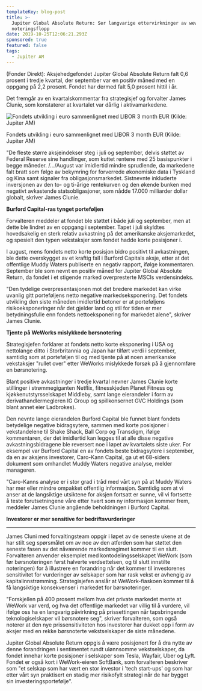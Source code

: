 ```yaml
---
templateKey: blog-post
title: >-
  Jupiter Global Absolute Return: Ser langvarige ettervirkninger av weworks
  noteringsflopp
date: 2019-10-25T12:06:21.293Z
sponsored: true
featured: false
tags:
  - Jupiter AM
---
```

(Fonder Direkt): Aksjehedgefondet Jupiter Global Absolute Return falt 0,6 prosent i tredje kvartal, der september var en positiv måned med en oppgang på 2,2 prosent. Fondet har dermed falt 5,0 prosent hittil i år.



Det fremgår av en kvartalskommentar fra strategisjef og forvalter James Clunie, som konstaterer at kvartalet var dårlig i aktivamarkedene.



![Fondets utvikling i euro sammenlignet med LIBOR 3 month EUR (Kilde: Jupiter AM)](/img/jupoter.png "Fondets utvikling i euro sammenlignet med LIBOR 3 month EUR (Kilde: Jupiter AM)")

<span class="image-caption">Fondets utvikling i euro sammenlignet med LIBOR 3 month EUR (Kilde: Jupiter AM)</span>

"De fleste større aksjeindekser steg i juli og september, delvis støttet av Federal Reserve sine handlinger, som kuttet rentene med 25 basispunkter i begge måneder. /.../August var imidlertid mindre sprudlende, da markedene falt bratt som følge av bekymring for forverrede økonomiske data i Tyskland og Kina samt signaler fra obligasjonsmarkedet. Sistnevnte inkluderte inversjonen av den to- og ti-årige rentekurven og den økende bunken med negativt avkastende statsobligasjoner, som nådde 17.000 milliarder dollar globalt, skriver James Clunie.



**Burford Capital-ras tynget porteføljen**



Forvalteren meddeler at fondet ble støttet i både juli og september, men at dette ble lindret av en oppgang i september. Tapet i juli skyldtes hovedsakelig en sterk relativ avkastning på det amerikanske aksjemarkedet, og spesielt den typen vekstaksjer som fondet hadde korte posisjoner i.



I august, mens fondets netto korte posisjon bidro positivt til avkastningen, ble dette overskygget av et kraftig fall i Burford Capitals aksje, etter at det offentlige Muddy Waters publiserte en negativ rapport, ifølge kommentaren. September ble som nevnt en positiv måned for Jupiter Global Absolute Return, da fondet i et stigende marked overpresterte MSCIs verdensindeks.



"Den tydelige overpresentasjonen mot det bredere markedet kan virke uvanlig gitt porteføljens netto negative markedseksponering. Det fondets utvikling den siste måneden imidlertid betoner er at porteføljens risikoeksponeringer når det gjelder land og stil for tiden er mer betydningsfulle enn fondets nettoeksponering for markedet alene", skriver James Clunie.



**Tjente på WeWorks mislykkede børsnotering**



Strategisjefen forklarer at fondets netto korte eksponering i USA og nettolange ditto i Storbritannia og Japan har tilført verdi i september, samtidig som at porteføljen til og med tjente på at noen amerikanske vekstaksjer "rullet over" etter WeWorks mislykkede forsøk på å gjennomføre en børsnotering.



Blant positive avkastninger i tredje kvartal nevner James Clunie korte stillinger i strømmegiganten Netflix, fitnesskjeden Planet Fitness og kjøkkenutstyrsselskapet Middleby, samt lange eierandeler i form av derivathandlermegleren IG Group og spillkonsernet GVC Holdings (som blant annet eier Ladbrokes).



Den nevnte lange eierandelen Burford Capital ble funnet blant fondets betydelige negative bidragsytere, sammen med korte posisjoner i vekstandelene til Shake Shack, Ball Corp og Transdigm, ifølge kommentaren, der det imidlertid kan legges til at alle disse negative avkastningsbidragene ble reversert noe i løpet av kvartalets siste uker. For eksempel var Burford Capital en av fondets beste bidragsytere i september, da en av aksjens investorer, Caro-Kann Capital, ga ut et 68-siders dokument som omhandlet Muddy Waters negative analyse, melder manageren.



"Caro-Kanns analyse er i stor grad i tråd med vårt syn på at Muddy Waters har mer eller mindre ompakket offentlig informasjon. Samtidig som at vi anser at de langsiktige utsiktene for aksjen fortsatt er sunne, vil vi fortsette å teste forutsetningene våre etter hvert som ny informasjon kommer frem, meddeler James Clunie angående beholdningen i Burford Capital.



**Investorer er mer sensitive for bedriftsvurderinger**

****

James Cluni med forvaltingsteam oppgir i løpet av de seneste ukene at de har stilt seg spørsmålet om av noe av den atferden som har støttet den seneste fasen av det nåværende markedsregimet kommer til en slutt. Forvalteren anvender eksemplet med kontodelingsselskapet WeWork (som før børsnoteringen først halverte verdsettelsen, og til slutt innstilte noteringen) for å illustrere en forandring når det kommer til investorenes sensitivitet for vurderinger av selskaper som har rask vekst er avhengig av kapitalinnstrømming. Strategisjefen anslår at WeWork-fiaskoen kommer til å få langsiktige konsekvenser i markedet for børsnoteringer.



"Forskjellen på 400 prosent mellom hva det private markedet mente at WeWork var verd, og hva det offentlige markedet var villig til å vurdere, vil ifølge oss ha en langvarig påvirkning på prissettingen når tapsbringende teknologiselskaper vil børsnotere seg", skriver forvalteren, som også noterer at den nye prissensitiviteten hos investorer har dukket opp i form av aksjer med en rekke børsnoterte vekstselskaper de siste månedene.



Jupiter Global Absolute Return oppgis å være posisjonert for å dra nytte av denne forandringen i sentimentet rundt ulønnsomme vekstselskaper, da fondet innehar korte posisjoner i selskaper som Tesla, Wayfair, Uber og Lyft. Fondet er også kort i WeWork-eieren SoftBank, som forvalteren beskriver som "et selskap som har vært en stor investor i 'tech start-ups' og som har etter vårt syn praktisert en stadig mer risikofylt strategi når de har bygget sin investeringsportefølje".
